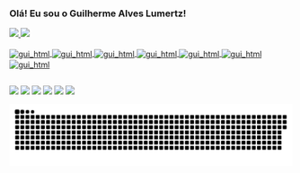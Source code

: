 ### Olá! Eu sou o Guilherme Alves Lumertz!

<div>
  <a href="https://github.com/lumertz2001">
  <img height="180em" src="https://github-readme-stats.vercel.app/api?username=lumertz2001&show_icons=true&theme=dracula">
  <img height="140em" src="https://github-readme-stats.vercel.app/api/top-langs/?username=lumertz2001&layout=compact&langs_count=16&theme=dracula">
</div>
  
<div style="display: inline_block"><br>
  <img align="center" alt="gui_html" height="30" width="40" src="https://cdn.jsdelivr.net/gh/devicons/devicon/icons/html5/html5-original.svg"/>
  <img align="center" alt="gui_html" height="30" width="40" src="https://cdn.jsdelivr.net/gh/devicons/devicon/icons/css3/css3-original.svg" />
  <img align="center" alt="gui_html" height="30" width="40" src="https://cdn.jsdelivr.net/gh/devicons/devicon/icons/javascript/javascript-original.svg" />
  <img align="center" alt="gui_html" height="30" width="40" src="https://cdn.jsdelivr.net/gh/devicons/devicon/icons/react/react-original.svg" />
  <img align="center" alt="gui_html" height="30" width="40" src="https://cdn.jsdelivr.net/gh/devicons/devicon/icons/sass/sass-original.svg" />
  <img align="center" alt="gui_html" height="30" width="40" src="https://cdn.jsdelivr.net/gh/devicons/devicon/icons/python/python-original.svg" />
  <img align="center" alt="gui_html" height="30" width="40" src="https://cdn.jsdelivr.net/gh/devicons/devicon/icons/figma/figma-original.svg" />
</div>
  
##
  
<div>
  <a href="https://glumertz.com/" target="blank"><img src="https://img.shields.io/badge/HTML5-E34F26?style=for-the-badge&logo=html5&logoColor=white"></a>
  <a href="https://www.instagram.com/g_lumertz/?hl=pt-br" target="blank"><img src="https://img.shields.io/badge/Instagram-E4405F?style=for-the-badge&logo=instagram&logoColor=white"></a>
  <a href="https://www.linkedin.com/in/guilherme-alves-lumertz-0298b4206/" target="blank"><img src="https://img.shields.io/badge/LinkedIn-0077B5?style=for-the-badge&logo=linkedin&logoColor=white"></a>
  <a href="https://www.twitch.tv/lumertz_2001" target="blank"><img src="https://img.shields.io/badge/Twitch-9146FF?style=for-the-badge&logo=twitch&logoColor=white"></a>
  <a href="mailto:lumertz2001@gmail.com" target="blank"><img src="https://img.shields.io/badge/Gmail-D14836?style=for-the-badge&logo=gmail&logoColor=white"></a>
  <a href="https://www.behance.net/gldesignnn" target="blank"><img src="https://aleen42.github.io/badges/src/behance.svg"></a> 
</div>
  
![Snake animation](http://github.com/lumertz2001/lumertz2001/blob/output/github-contribution-grid-snake.svg)
